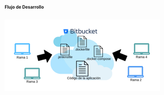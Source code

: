 <h1 class="title" style="display:none">Desarrollo</h1>
<h4 style="text-transform: none;"> Flujo de Desarrollo </h4>

<img src="media\images\git.png" alt="Jenkins" style="margin: 15px 0px;
                                                                            background: none;
                                                                            border: 0;
                                                                            box-shadow: none;">